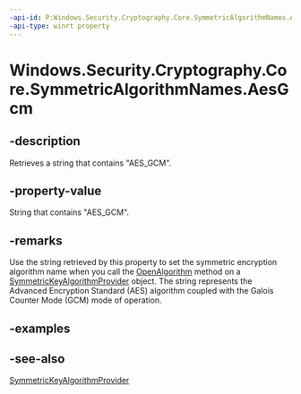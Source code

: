```yaml
---
-api-id: P:Windows.Security.Cryptography.Core.SymmetricAlgorithmNames.AesGcm
-api-type: winrt property
---
```


<!-- Property syntax
public string AesGcm { get; }
-->

# Windows.Security.Cryptography.Core.SymmetricAlgorithmNames.AesGcm

## -description
Retrieves a string that contains "AES_GCM".

## -property-value
String that contains "AES_GCM".

## -remarks
Use the string retrieved by this property to set the symmetric encryption algorithm name when you call the [OpenAlgorithm](symmetrickeyalgorithmprovider_openalgorithm_637226074.md) method on a [SymmetricKeyAlgorithmProvider](symmetrickeyalgorithmprovider.md) object. The string represents the Advanced Encryption Standard (AES) algorithm coupled with the Galois Counter Mode (GCM) mode of operation.

## -examples

## -see-also
[SymmetricKeyAlgorithmProvider](symmetrickeyalgorithmprovider.md)
